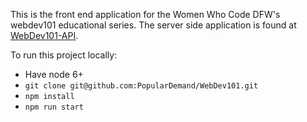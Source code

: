 This is the front end application for the Women Who Code DFW's webdev101 educational series.
The server side application is found at [WebDev101-API](https://github.com/PopularDemand/WebDev101-API).

To run this project locally:

* Have node 6+
* `git clone git@github.com:PopularDemand/WebDev101.git`
* `npm install`
* `npm run start`